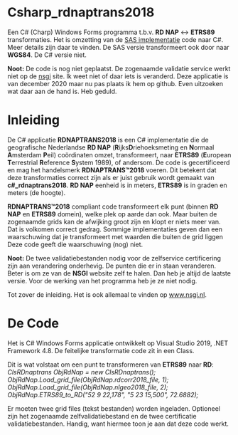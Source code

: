 # Csharp_rdnaptrans2018

<p>Een C# (Charp) Windows Forms programma t.b.v. <strong>RD NAP</strong> <-> <strong>ETRS89</strong> transformaties. Het is omzetting van de 
<a href=https://github.com/FVellinga/gm_rdnaptrans2018>SAS implementatie</a> code naar C#. Meer details zijn daar te vinden. De SAS versie transformeert ook door naar <b>WGS84</b>. De C# versie niet. </p>
<p><strong>Noot:</strong> De code is nog niet geplaatst. De zogenaamde validatie service werkt niet op de <a href=http://www.nsgi.nl>nsgi</a> site. Ik weet niet of daar iets is veranderd. Deze applicatie is van december 2020 maar nu pas plaats ik hem op github. Even uitzoeken wat daar aan de hand is. Heb geduld.</p>


# Inleiding

<p>De C# applicatie <b>RDNAPTRANS2018</b> is een C# implementatie die de geografische Nederlandse <b>RD NAP</b> (<b>R</b>ijks<b>D</b>riehoeksmeting en <b>N</b>ormaal
<b>A</b>msterdam <b>P</b>eil) coördinaten omzet, transformeert, naar <b>ETRS89</b> (<b>E</b>uropean <b>T</b>errestrial <b>R</b>eference
<b>S</b>ystem 1989), of andersom. De code is gecertificeerd en mag het handelsmerk <b>RDNAPTRANS™2018</b> voeren. Dit betekent dat deze
transformaties correct zijn als er juist gebruik wordt gemaakt van <b>c#_rdnaptrans2018</b>. <b>RD NAP</b> eenheid is in meters, <b>ETRS89</b> is in graden
en meters (de hoogte).</p>

<p><b>RDNAPTRANS™2018</b> compliant code transformeert elk punt (binnen <strong>RD NAP</strong> en <strong>ETRS89</strong> domein), welke plek op aarde dan ook. Maar buiten de zogenaamde grids kan de afwijking groot zijn en klopt er niets meer van. Dat is volkomen correct gedrag. Sommige implementaties geven
dan een waarschuwing dat je transformeert met waarden die buiten de grid liggen Deze code geeft die waarschuwing (nog) niet.</p>

<p><b>Noot:</u></b> De twee validatiebestanden nodig voor de zelfservice certificering zijn aan verandering onderhevig. De punten die er in staan veranderen. Beter is om ze van de <strong>NSGI</strong> website zelf te halen. Dan heb je altijd de laatste versie. Voor de werking van het programma heb je ze niet nodig.</p>
<p>Tot zover de inleiding. Het is ook allemaal te vinden op <a href="http://www.nsgi.nl">www.nsgi.nl</a>.</p>

# De Code

<p>Het is C# Windows Forms applicatie ontwikkelt op Visual Studio 2019, .NET Framework 4.8. De feitelijke transformatie code zit in een Class. </p>

<p>Dit is wat volstaat om een punt te transformeren van <b>ETRS89</b> naar <b>RD</b>:</br><i>
ClsRDnaptrans ObjRdNap = new ClsRDnaptrans();</br>
ObjRdNap.Load_grid_file(ObjRdNap.rdcorr2018_file, 1);</br>
ObjRdNap.Load_grid_file(ObjRdNap.nlgeo2018_file, 2);</br>
ObjRdNap.ETRS89_to_RD("52 9 22,178", "5 23 15,500", 72.6882);</i>
</p>

<p>Er moeten twee grid files (tekst bestanden) worden ingeladen. Optioneel zijn het zogenaamde zelfvalidatiebestand en de twee certificatie
validatiebestanden. Handig, want hiermee toon je aan dat deze code werkt. </p>

